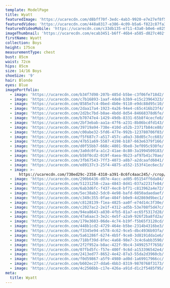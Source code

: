 ```yaml
---
template: ModelPage
title: Wyatt
featuredImage: 'https://ucarecdn.com/d8bff70f-3edc-4ab3-9920-e7e27ef8f553/'
featuredVideo: 'https://ucarecdn.com/448a8317-e386-4c09-b5a6-f822c87fa3fe/'
featuredVideoMobile: 'https://ucarecdn.com/c33db135-e711-43a0-b0e6-e825a134f4ae/'
imageThumbnail: 'https://ucarecdn.com/ecab3451-b6ff-46b4-a585-d827c402f957/'
firstName: Wyatt
collection: Boys
height: 175cm
measurementType: chest
bust: 85cm
waist: 72cm
hips: 85cm
size: 14/16 Boys
shoeSize: '9'
hair: Blonde
eyes: Blue
imagePortfolio:
  - image: 'https://ucarecdn.com/b34f7d98-207b-485d-b5be-c3f06fe718d2/'
  - image: 'https://ucarecdn.com/c7b16893-1aaf-4de8-b3b9-e15c23964323/'
  - image: 'https://ucarecdn.com/8585e7c4-0bed-4b0e-9110-e9dc88d95c10/'
  - image: 'https://ucarecdn.com/2daa17a4-1923-4a26-94e4-c65c416b23f4/'
  - image: 'https://ucarecdn.com/2d2bc7bd-b8ae-4bdd-8d54-84668378d6fe/'
  - image: 'https://ucarecdn.com/b70747e4-1429-49db-8331-65b8f4cecfe8/'
  - image: 'https://ucarecdn.com/2bf3ebab-aa1a-47f6-a231-8b86bcdfd143/'
  - image: 'https://ucarecdn.com/39719a94-738e-410d-a52b-2371fb84ce88/'
  - image: 'https://ucarecdn.com/c00abe32-5fd6-477e-992b-123780706f03/'
  - image: 'https://ucarecdn.com/f5f687c7-a517-457c-a0a3-38d05c7cc603/'
  - image: 'https://ucarecdn.com/47b51a69-5587-4198-b187-663e6379f166/'
  - image: 'https://ucarecdn.com/d0f55bb7-668c-4801-9be8-3ef095c930fe/'
  - image: 'https://ucarecdn.com/3a0dc0fa-a1c2-41ae-8c80-3a1994509183/'
  - image: 'https://ucarecdn.com/b58f0cd2-019f-4aea-9b23-af97b41c70ae/'
  - image: 'https://ucarecdn.com/3fb67543-7ff3-4073-a8b7-a2dcaafd6041/'
  - image: 'https://ucarecdn.com/e89137c3-25f4-4875-a552-153f41ec6ec3/'
  - image: >-
      https://ucarecdn.com/730ed29c-2358-4310-a391-8c6fc4aac245/-/crop/1634x1752/0,695/-/preview/
  - image: 'https://ucarecdn.com/290b6436-d07e-4acc-ad05-05154ff6da84/'
  - image: 'https://ucarecdn.com/51231258-c2aa-4843-8d41-037a2231fe84/'
  - image: 'https://ucarecdn.com/6ab3d6fc-f437-4ec8-bf71-c813962a4e72/'
  - image: 'https://ucarecdn.com/5ec38ab2-5dc0-4e98-bafd-0850adaedaef/'
  - image: 'https://ucarecdn.com/c349c355-0fae-404f-b0e9-4d2869d9bec1/'
  - image: 'https://ucarecdn.com/c8128139-f1ea-4825-aa0f-e74d14c3f30e/'
  - image: 'https://ucarecdn.com/c2027ac2-2e1f-4312-ad5b-53e708f5d47c/'
  - image: 'https://ucarecdn.com/94ea8643-a830-4fb5-81a7-ec65f5317d28/'
  - image: 'https://ucarecdn.com/47a6aac3-3e2c-4e5f-a2a9-926f2ba8fd2a/'
  - image: 'https://ucarecdn.com/179e3603-06de-4c74-b19f-f5b65f3120cd/'
  - image: 'https://ucarecdn.com/448b1cd2-4729-464e-b5be-2314b4316be3/'
  - image: 'https://ucarecdn.com/f3345e94-e578-4c62-9ce5-dbc4936b93fa/'
  - image: 'https://ucarecdn.com/5a61286f-6274-4b5f-9ce8-3d8191dda1e6/'
  - image: 'https://ucarecdn.com/718bf39d-8fec-4a68-98e7-3c4c6abb3590/'
  - image: 'https://ucarecdn.com/2f2f952a-b8ac-422f-9bc4-3499257f7658/'
  - image: 'https://ucarecdn.com/07fbd5fc-f57e-400f-9c6d-a153396542e4/'
  - image: 'https://ucarecdn.com/2413ed77-8652-4e42-87a3-55da2d3960cb/'
  - image: 'https://ucarecdn.com/f0d59867-a5f9-4980-ad0d-1a69917966cc/'
  - image: 'https://ucarecdn.com/b602ec27-dda6-4bb3-8319-9870768f3173/'
  - image: 'https://ucarecdn.com/4c2566bb-c17e-426a-a91d-d1c2f5485f95/'
meta:
  title: Wyatt
---
```


